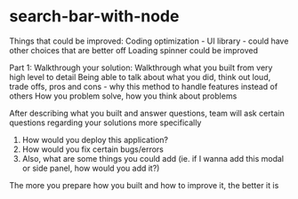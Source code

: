 # search-bar-with-node

Things that could be improved:
Coding optimization -
UI library - could have other choices that are better off
Loading spinner could be improved

Part 1: Walkthrough your solution:
Walkthrough what you built from very high level to detail
Being able to talk about what you did, think out loud, trade offs, pros and cons - why this method to handle features instead of others
How you problem solve, how you think about problems

After describing what you built and answer questions, team will ask certain questions regarding your solutions more specifically  
1. How would you deploy this application?
2. How would you fix certain bugs/errors
3. Also, what are some things you could add (ie. if I wanna add this modal or side panel, how would you add it?)

The more you prepare how you built and how to improve it, the better it is

